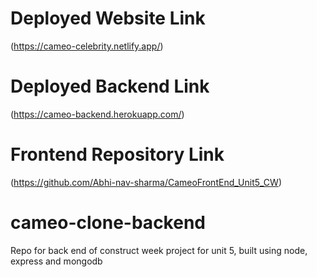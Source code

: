 # Deployed Website Link
(https://cameo-celebrity.netlify.app/)

# Deployed Backend Link
(https://cameo-backend.herokuapp.com/)

# Frontend Repository Link
(https://github.com/Abhi-nav-sharma/CameoFrontEnd_Unit5_CW)

# cameo-clone-backend
Repo for back end of construct week project for unit 5, built using node, express and mongodb
